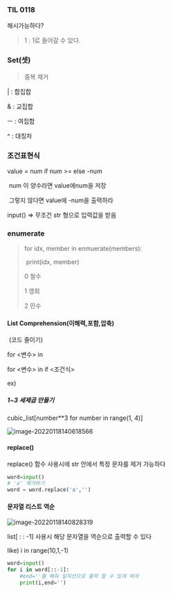 ### TIL 0118

해시가능하다?

> 1 : 1로 들어갈 수 있다.



### Set(셋)

> 중복 제거



| : 합집합

& : 교집합

ㅡ :  여집합

^ : 대칭차



### 조건표현식



value = num if num >= else -num

​				num 이  양수라면 value에num을 저장

​									그렇지 않다면 value에 -num을 출력하라



input() => 무조건 str 형으로 입력값을 받음



### enumerate

> for idx, member in enmuerate(members):
>
> ​		print(idx, member)
>
> 0 철수
>
> 1 영희
>
> 2 민수



#### List Comprehension(이해력,포함,압축)

​				(코드 줄이기)

<expression> for <변수> in <iterable> 

<expression> for <변수> in <iterable> if <조건식>

ex)

##### 1~3 세제곱 만들기

cubic_list[number**3 for number in range(1, 4)]

![image-20220118140618566](C:\Users\My\AppData\Roaming\Typora\typora-user-images\image-20220118140618566.png)

#### replace()

replace() 함수 사용시에 str 안에서 특정 문자를 제거 가능하다

```python
word=input()
# 'a' 제거하기
word = word.replace('a','')
```



#### 문자열 리스트 역순

![image-20220118140828319](C:\Users\My\AppData\Roaming\Typora\typora-user-images\image-20220118140828319.png)

list[ : : -1] 사용시 해당 문자열을 역순으로 출력할 수 있다

like) i in range(10,1,-1)

```python
word=input()
for i in word[::-1]:
    #end=''를 해줘 일직선으로 출력 할 수 있게 하자
    print(i,end='')

```

